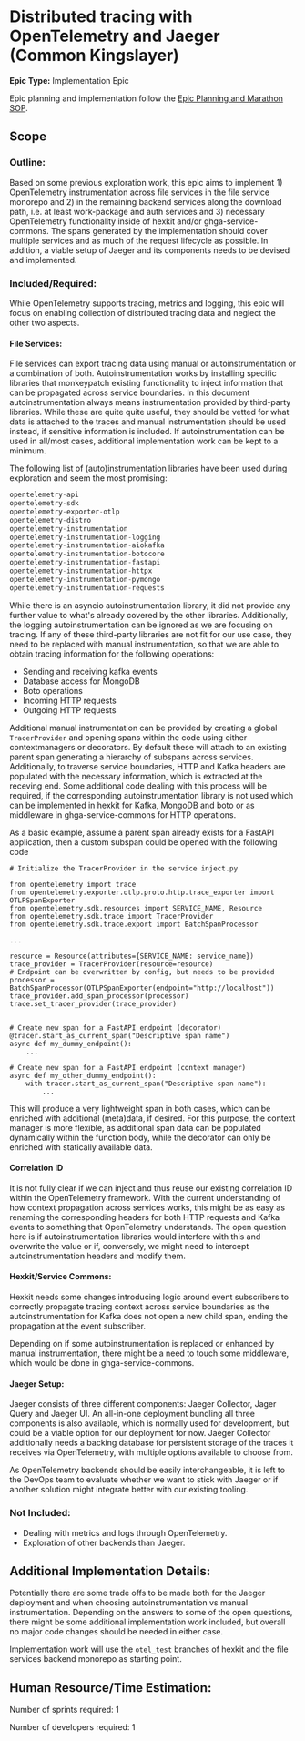 # Distributed tracing with OpenTelemetry and Jaeger (Common Kingslayer)
**Epic Type:** Implementation Epic

Epic planning and implementation follow the
[Epic Planning and Marathon SOP](https://docs.ghga-dev.de/main/sops/sop001_epic_planning.html).

## Scope
### Outline:

Based on some previous exploration work, this epic aims to implement 1) OpenTelemetry instrumentation across file services in the file service monorepo and 2) in the remaining backend services along the download path, i.e. at least work-package and auth services and 3) necessary OpenTelemetry functionality inside of hexkit and/or ghga-service-commons.
The spans generated by the implementation should cover multiple services and as much of the request lifecycle as possible.
In addition, a viable setup of Jaeger and its components needs to be devised and implemented.

### Included/Required:

While OpenTelemetry supports tracing, metrics and logging, this epic will focus on enabling collection of distributed tracing data and neglect the other two aspects.

#### File Services:
File services can export tracing data using manual or autoinstrumentation or a combination of both.
Autoinstrumentation works by installing specific libraries that monkeypatch existing functionality to inject information that can be propagated across service boundaries.
In this document autoinstrumentation always means instrumentation provided by third-party libraries.
While these are quite quite useful, they should be vetted for what data is attached to the traces and manual instrumentation should be used instead, if sensitive information is included.
If autoinstrumentation can be used in all/most cases, additional implementation work can be kept to a minimum.

The following list of (auto)instrumentation libraries have been used during exploration and seem the most promising:

```python
opentelemetry-api
opentelemetry-sdk
opentelemetry-exporter-otlp
opentelemetry-distro
opentelemetry-instrumentation
opentelemetry-instrumentation-logging
opentelemetry-instrumentation-aiokafka
opentelemetry-instrumentation-botocore
opentelemetry-instrumentation-fastapi
opentelemetry-instrumentation-httpx
opentelemetry-instrumentation-pymongo
opentelemetry-instrumentation-requests
```

While there is an asyncio autoinstrumentation library, it did not provide any further value to what's already covered by the other libraries.
Additionally, the logging autoinstrumentation can be ignored as we are focusing on tracing.
If any of these third-party libraries are not fit for our use case, they need to be replaced with manual instrumentation, so that we are able to obtain tracing information for the following operations:

- Sending and receiving kafka events
- Database access for MongoDB
- Boto operations
- Incoming HTTP requests
- Outgoing HTTP requests

Additional manual instrumentation can be provided by creating a global `TracerProvider` and opening spans within the code using either contextmanagers or decorators.
By default these will attach to an existing parent span generating a hierarchy of subspans across services.
Additionally, to traverse service boundaries, HTTP and Kafka headers are populated with the necessary information, which is extracted at the receving end.
Some additional code dealing with this process will be required, if the corresponding autoinstrumentation library is not used which can be implemented in hexkit for Kafka, MongoDB and boto or as middleware in ghga-service-commons for HTTP operations.

As a basic example, assume a parent span already exists for a FastAPI application, then a custom subspan could be opened with the following code

```
# Initialize the TracerProvider in the service inject.py

from opentelemetry import trace
from opentelemetry.exporter.otlp.proto.http.trace_exporter import OTLPSpanExporter
from opentelemetry.sdk.resources import SERVICE_NAME, Resource
from opentelemetry.sdk.trace import TracerProvider
from opentelemetry.sdk.trace.export import BatchSpanProcessor

...

resource = Resource(attributes={SERVICE_NAME: service_name})
trace_provider = TracerProvider(resource=resource)
# Endpoint can be overwritten by config, but needs to be provided
processor = BatchSpanProcessor(OTLPSpanExporter(endpoint="http://localhost"))
trace_provider.add_span_processor(processor)
trace.set_tracer_provider(trace_provider) 


# Create new span for a FastAPI endpoint (decorator)
@tracer.start_as_current_span("Descriptive span name")
async def my_dummy_endpoint():
    ...

# Create new span for a FastAPI endpoint (context manager)
async def my_other_dummy_endpoint():
    with tracer.start_as_current_span("Descriptive span name"):
        ...
```

This will produce a very lightweight span in both cases, which can be enriched with additional (meta)data, if desired.
For this purpose, the context manager is more flexible, as additional span data can be populated dynamically within the function body, while the decorator can only be enriched with statically available data.

#### Correlation ID
It is not fully clear if we can inject and thus reuse our existing correlation ID within the OpenTelemetry framework.
With the current understanding of how context propagation across services works, this might be as easy as renaming the corresponding headers for both HTTP requests and Kafka events to something that OpenTelemetry understands.
The open question here is if autoinstrumentation libraries would interfere with this and overwrite the value or if, conversely, we might need to intercept autoinstrumentation headers and modify them.

#### Hexkit/Service Commons:
Hexkit needs some changes introducing logic around event subscribers to correctly propagate tracing context across service boundaries as the autoinstrumentation for Kafka does not open a new child span, ending the propagation at the event subscriber.

Depending on if some autoinstrumentation is replaced or enhanced by manual instrumentation, there might be a need to touch some middleware, which would be done in ghga-service-commons.

#### Jaeger Setup:

Jaeger consists of three different components: Jaeger Collector, Jager Query and Jaeger UI. 
An all-in-one deployment bundling all three components is also available, which is normally used for development, but could be a viable option for our deployment for now.
Jaeger Collector additionally needs a backing database for persistent storage of the traces it receives via OpenTelemetry, with multiple options available to choose from.

As OpenTelemetry backends should be easily interchangeable, it is left to the DevOps team to evaluate whether we want to stick with Jaeger or if another solution might integrate better with our existing tooling.

### Not Included:

- Dealing with metrics and logs through OpenTelemetry.
- Exploration of other backends than Jaeger.

## Additional Implementation Details:

Potentially there are some trade offs to be made both for the Jaeger deployment and when choosing autoinstrumentation vs manual instrumentation.
Depending on the answers to some of the open questions, there might be some additional implementation work included, but overall no major code changes should be needed in either case.

Implementation work will use the `otel_test` branches of hexkit and the file services backend monorepo as starting point.

## Human Resource/Time Estimation:

Number of sprints required: 1

Number of developers required: 1
